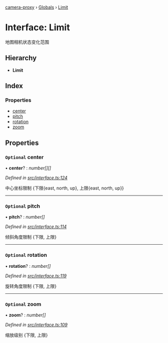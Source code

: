 [camera-proxy](../README.md) › [Globals](../globals.md) › [Limit](limit.md)

# Interface: Limit

地图相机状态变化范围

## Hierarchy

* **Limit**

## Index

### Properties

* [center](limit.md#optional-center)
* [pitch](limit.md#optional-pitch)
* [rotation](limit.md#optional-rotation)
* [zoom](limit.md#optional-zoom)

## Properties

### `Optional` center

• **center**? : *number[][]*

*Defined in [src/interface.ts:124](https://github.com/alibaba/camera-proxy/blob/b158ca3/src/interface.ts#L124)*

中心坐标限制
{下限{east, north, up}, 上限{east, north, up}}

___

### `Optional` pitch

• **pitch**? : *number[]*

*Defined in [src/interface.ts:114](https://github.com/alibaba/camera-proxy/blob/b158ca3/src/interface.ts#L114)*

倾斜角度限制
{下限, 上限}

___

### `Optional` rotation

• **rotation**? : *number[]*

*Defined in [src/interface.ts:119](https://github.com/alibaba/camera-proxy/blob/b158ca3/src/interface.ts#L119)*

旋转角度限制
{下限, 上限}

___

### `Optional` zoom

• **zoom**? : *number[]*

*Defined in [src/interface.ts:109](https://github.com/alibaba/camera-proxy/blob/b158ca3/src/interface.ts#L109)*

缩放级别
{下限, 上限}
